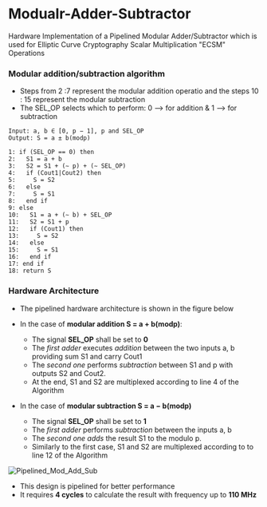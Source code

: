 # Modualr-Adder-Subtractor
Hardware Implementation of a Pipelined Modular Adder/Subtractor which is used for Elliptic Curve Cryptography Scalar Multiplication "ECSM" Operations 
 
### Modular addition/subtraction algorithm
- Steps from 2 :7 represent the modular addition operatio and the steps 10 : 15 represent the modular subtraction
- The SEL_OP selects which to perform: 0 --> for addition & 1 --> for subtraction

```
Input: a, b ∈ [0, p − 1], p and SEL_OP
Output: S = a ± b(modp)

1: if (SEL_OP == 0) then
2:   S1 = a + b
3:   S2 = S1 + (∼ p) + (∼ SEL_OP)
4:   if (Cout1|Cout2) then
5:     S = S2
6:   else
7:     S = S1
8:   end if
9: else
10:   S1 = a + (∼ b) + SEL_OP
11:   S2 = S1 + p
12:   if (Cout1) then
13:     S = S2
14:   else
15:     S = S1
16:   end if
17: end if
18: return S
```

### Hardware Architecture 

- The pipelined hardware architecture is shown in the figure below
- In the case of **modular addition S = a + b(modp)**:
    - The signal **SEL_OP** shall be set to **0**
    - The *first adder* executes *addition* between the two inputs a, b providing sum S1 and carry Cout1
    - The *second one* performs *subtraction* between S1 and p with outputs S2 and Cout2.
    - At the end, S1 and S2 are multiplexed according to line 4 of the Algorithm

- In the case of **modular subtraction S = a − b(modp)**
   - The signal **SEL_OP** shall be set to **1**
   - The *first adder* performs *subtraction* between the inputs a, b
   - The *second one adds* the result S1 to the modulo p.
   - Similarly to the first case, S1 and S2 are multiplexed according to to line 12 of the Algorithm

     
![Pipelined_Mod_Add_Sub](https://github.com/MahmouodMagdi/Modualr-Adder-Subtractor/assets/72949261/5dd901de-8ef5-4501-90a1-b0a5d1c60fb5)


* This design is pipelined for better performance
* It requires **4 cycles** to calculate the result with frequency up to **110 MHz** 
  
